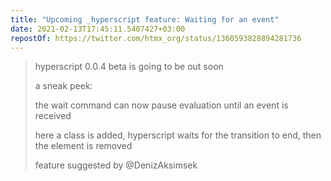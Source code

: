 ```yaml
---
title: "Upcoming _hyperscript feature: Waiting for an event"
date: 2021-02-13T17:45:11.5407427+03:00
repostOf: https://twitter.com/htmx_org/status/1360593828894281736
---
```


> hyperscript 0.0.4 beta is going to be out soon
> 
> a sneak peek:
> 
> the wait command can now pause evaluation until an event is received
>
> here a class is added, hyperscript waits for the transition to end, then the 
> element is removed
>
> feature suggested by @DenizAksimsek

